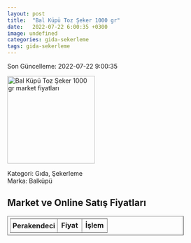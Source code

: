 ```yaml
---
layout: post
title:  "Bal Küpü Toz Şeker 1000 gr"
date:   2022-07-22 6:00:35 +0300
image: undefined
categories: gida-sekerleme
tags: gida-sekerleme
---
```


Son Güncelleme: 2022-07-22 9:00:35

<img src="undefined" width="200" alt="Bal Küpü Toz Şeker 1000 gr market fiyatları" />

Kategori: Gıda, Şekerleme
<br />
Marka: Balküpü

<h2>Market ve Online Satış Fiyatları</h2>

<table border="1" style="padding: 5px;width:80%;">
  <tr>
    <td style="padding: 5px;"><strong>Perakendeci</strong></td>
    <td><strong>Fiyat</strong></td>
    <td><strong>İşlem</strong></td>
  </tr>
  
</table>
